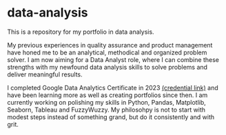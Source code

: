 # data-analysis
This is a repository for my portfolio in data analysis. 

My previous experiences in quality assurance and product management have honed me to be an analytical, methodical and organized problem solver. I am now aiming for a Data Analyst role, where I can combine these strengths with my newfound data analysis skills to solve problems and deliver meaningful results.

I completed Google Data Analytics Certificate in 2023 [(credential link)](https://www.credly.com/badges/51e1843b-00a6-4c96-8cd5-46270a3ad2cf/linked_in_profile) and have been learning more as well as creating portfolios since then. I am currently working on polishing my skills in Python, Pandas, Matplotlib, Seaborn, Tableau and FuzzyWuzzy. My philosohpy is not to start with modest steps instead of something grand, but do it consistently and with grit.
